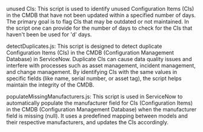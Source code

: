 unused CIs: This script is used to identify unused Configuration Items (CIs) in the CMDB that have not been updated within a specified number of days. The primary goal is to flag CIs that may be outdated or not maintained. In the script one can provide for the number of days to check for the 
CIs that haven't been be used for 'd' days.

detectDuplicates.js: This script is designed to detect duplicate Configuration Items (CIs) in the CMDB (Configuration Management Database) in ServiceNow. Duplicate CIs can cause data quality issues and interfere with processes such as asset management, incident management, and change management. By identifying CIs with the same values in specific fields (like name, serial number, or asset tag), the script helps maintain the integrity of the CMDB.

populateMissingManufacturers.js: This script is used in ServiceNow to automatically populate the manufacturer field for CIs (Configuration Items) in the CMDB (Configuration Management Database) when the manufacturer field is missing (null). It uses a predefined mapping between models and their respective manufacturers, and updates the CIs accordingly.







